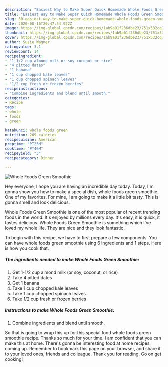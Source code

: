 ```yaml
---
description: "Easiest Way to Make Super Quick Homemade Whole Foods Green Smoothie"
title: "Easiest Way to Make Super Quick Homemade Whole Foods Green Smoothie"
slug: 50-easiest-way-to-make-super-quick-homemade-whole-foods-green-smoothie
date: 2020-08-16T20:47:54.922Z
image: https://img-global.cpcdn.com/recipes/1ab9a01f236dbe23/751x532cq70/whole-foods-green-smoothie-recipe-main-photo.jpg
thumbnail: https://img-global.cpcdn.com/recipes/1ab9a01f236dbe23/751x532cq70/whole-foods-green-smoothie-recipe-main-photo.jpg
cover: https://img-global.cpcdn.com/recipes/1ab9a01f236dbe23/751x532cq70/whole-foods-green-smoothie-recipe-main-photo.jpg
author: Susie Wagner
ratingvalue: 3.1
reviewcount: 14
recipeingredient:
- "1-1/2 cup almond milk or soy coconut or rice"
- "4 pitted dates"
- "1 banana"
- "1 cup chopped kale leaves"
- "1 cup chopped spinach leaves"
- "1/2 cup fresh or frozen berries"
recipeinstructions:
- "Combine ingredients and blend until smooth."
categories:
- Recipe
tags:
- whole
- foods
- green

katakunci: whole foods green 
nutrition: 269 calories
recipecuisine: American
preptime: "PT25M"
cooktime: "PT46M"
recipeyield: "3"
recipecategory: Dinner

---
```



![Whole Foods Green Smoothie](https://img-global.cpcdn.com/recipes/1ab9a01f236dbe23/751x532cq70/whole-foods-green-smoothie-recipe-main-photo.jpg)

Hey everyone, I hope you are having an incredible day today. Today, I'm gonna show you how to make a special dish, whole foods green smoothie. One of my favorites. For mine, I am going to make it a little bit tasty. This is gonna smell and look delicious.

Whole Foods Green Smoothie is one of the most popular of recent trending foods in the world. It's enjoyed by millions every day. It's easy, it is quick, it tastes delicious. Whole Foods Green Smoothie is something which I've loved my whole life. They are nice and they look fantastic.




To begin with this recipe, we have to first prepare a few components. You can have whole foods green smoothie using 6 ingredients and 1 steps. Here is how you cook that.

##### The ingredients needed to make Whole Foods Green Smoothie:

1. Get 1-1/2 cup almond milk (or soy, coconut, or rice)
1. Take 4 pitted dates
1. Get 1 banana
1. Take 1 cup chopped kale leaves
1. Take 1 cup chopped spinach leaves
1. Take 1/2 cup fresh or frozen berries




##### Instructions to make Whole Foods Green Smoothie:

1. Combine ingredients and blend until smooth.




So that is going to wrap this up for this special food whole foods green smoothie recipe. Thanks so much for your time. I am confident that you can make this at home. There's gonna be interesting food at home recipes coming up. Remember to bookmark this page on your browser, and share it to your loved ones, friends and colleague. Thank you for reading. Go on get cooking!
